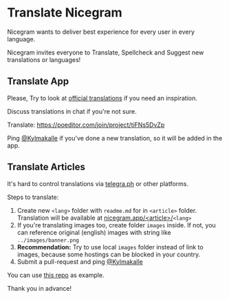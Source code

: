 # Translate Nicegram
Nicegram wants to deliver best experience for every user in every language.

Nicegram invites everyone to Translate, Spellcheck and Suggest new translations or languages!

## Translate App

Please, Try to look at [official translations](https://translations.telegram.org/en/ios/) if you need an inspiration.

Discuss translations in chat if you're not sure.

Translate: https://poeditor.com/join/project/tiFNs5DvZp

Ping [@Kylmakalle](https://t.me/Kylmakalle) if you've done a new translation, so it will be added in the app.

## Translate Articles

It's hard to control translations via [telegra.ph](https://telegra.ph) or other platforms.

Steps to translate:
1) Create new `<lang>` folder with `readme.md` for in `<article>` folder. Translation will be available at [nicegram.app/\<article\>/](https://nicegram.app/article)`<lang>`
2) If you're translating images too, create folder `images` inside. If not, you can reference original (english) images with string like `../images/banner.png`
3) **Recommendation:** Try to use local `images` folder instead of link to images, because some hostings can be blocked in your country.
4) Submit a pull-request and ping [@Kylmakalle](https://t.me/Kylmakalle)

You can use [this repo](https://github.com/nicegram/nicegram.github.io/tree/master/faq) as example.


Thank you in advance!
